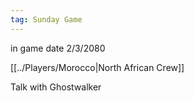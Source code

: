 ```yaml
---
tag: Sunday Game
---
```

in game date 2/3/2080

[[../Players/Morocco|North African Crew]]

Talk with Ghostwalker